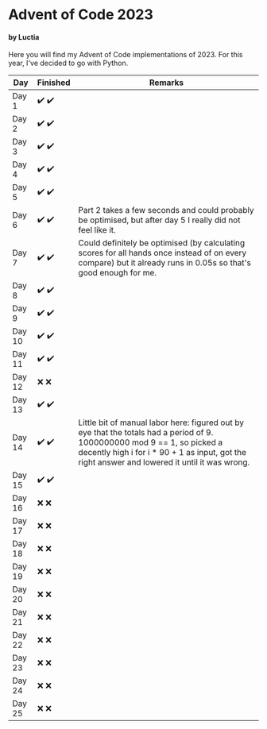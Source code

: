# Advent of Code 2023
#### by Luctia

Here you will find my Advent of Code implementations of 2023. For this year, I've decided to go with Python.

| Day           | Finished                              | Remarks                                                                                                                                                                                                                    |
| --------------|---------------------------------------|----------------------------------------------------------------------------------------------------------------------------------------------------------------------------------------------------------------------------|
| Day 1         | :heavy_check_mark: :heavy_check_mark: |                                                                                                                                                                                                                            |
| Day 2         | :heavy_check_mark: :heavy_check_mark: |                                                                                                                                                                                                                            |
| Day 3         | :heavy_check_mark: :heavy_check_mark: |                                                                                                                                                                                                                            |
| Day 4         | :heavy_check_mark: :heavy_check_mark: |                                                                                                                                                                                                                            |
| Day 5         | :heavy_check_mark: :heavy_check_mark: |                                                                                                                                                                                                                            |
| Day 6         | :heavy_check_mark: :heavy_check_mark: | Part 2 takes a few seconds and could probably be optimised, but after day 5 I really did not feel like it.                                                                                                                 |
| Day 7         | :heavy_check_mark: :heavy_check_mark: | Could definitely be optimised (by calculating scores for all hands once instead of on every compare) but it already runs in 0.05s so that's good enough for me.                                                            |
| Day 8         | :heavy_check_mark: :heavy_check_mark: |                                                                                                                                                                                                                            |
| Day 9         | :heavy_check_mark: :heavy_check_mark: |                                                                                                                                                                                                                            |
| Day 10        | :heavy_check_mark: :heavy_check_mark: |                                                                                                                                                                                                                            |
| Day 11        | :heavy_check_mark: :heavy_check_mark: |                                                                                                                                                                                                                            |
| Day 12        | :x: :x:                               |                                                                                                                                                                                                                            |
| Day 13        | :heavy_check_mark: :heavy_check_mark: |                                                                                                                                                                                                                            |
| Day 14        | :heavy_check_mark: :heavy_check_mark: | Little bit of manual labor here: figured out by eye that the totals had a period of 9. 1000000000 mod 9 == 1, so picked a decently high i for i * 90 + 1 as input, got the right answer and lowered it until it was wrong. |
| Day 15        | :heavy_check_mark: :heavy_check_mark: |                                                                                                                                                                                                                            |
| Day 16        | :x: :x:                               |                                                                                                                                                                                                                            |
| Day 17        | :x: :x:                               |                                                                                                                                                                                                                            |
| Day 18        | :x: :x:                               |                                                                                                                                                                                                                            |
| Day 19        | :x: :x:                               |                                                                                                                                                                                                                            |
| Day 20        | :x: :x:                               |                                                                                                                                                                                                                            |
| Day 21        | :x: :x:                               |                                                                                                                                                                                                                            |
| Day 22        | :x: :x:                               |                                                                                                                                                                                                                            |
| Day 23        | :x: :x:                               |                                                                                                                                                                                                                            |
| Day 24        | :x: :x:                               |                                                                                                                                                                                                                            |
| Day 25        | :x: :x:                               |                                                                                                                                                                                                                            |